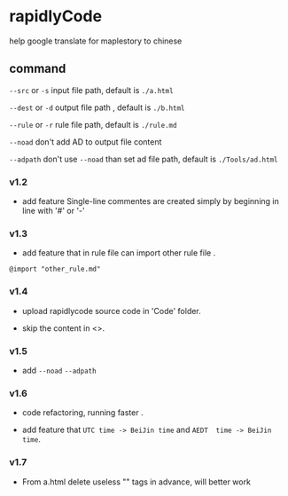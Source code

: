 # rapidlyCode

help google translate for maplestory to chinese 

## command
`--src` or  `-s` input file path, default is `./a.html`

`--dest` or `-d` output file path , default is `./b.html`

`--rule` or `-r` rule file path, default is `./rule.md`

`--noad` don't add AD to output file content

`--adpath` don't use `--noad` than set ad file path, default is `./Tools/ad.html`

### v1.2

- add feature Single-line commentes are created simply by beginning in line with '#' or '-'

### v1.3

- add feature that in rule file can import other rule file .
```
@import "other_rule.md"
``` 

### v1.4

- upload rapidlycode source code in 'Code' folder.

- skip the content in <>.

### v1.5

- add `--noad` `--adpath`

### v1.6

- code refactoring, running faster .

- add feature that `UTC time -> BeiJin time` and  `AEDT  time -> BeiJin time`.

### v1.7

-  From a.html delete useless "<strong></strong>" tags in advance, will better work
